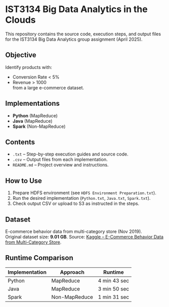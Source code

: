 # IST3134 Big Data Analytics in the Clouds

This repository contains the source code, execution steps, and output files for the IST3134 Big Data Analytics group assignment (April 2025).

## Objective
Identify products with:
- Conversion Rate < 5%
- Revenue > 1000  
from a large e-commerce dataset.

## Implementations
- **Python** (MapReduce)
- **Java** (MapReduce)
- **Spark** (Non-MapReduce)

## Contents
- `.txt` – Step-by-step execution guides and source code.
- `.csv` – Output files from each implementation.
- `README.md` – Project overview and instructions.

## How to Use
1. Prepare HDFS environment (see `HDFS Environment Preparation.txt`).
2. Run the desired implementation (`Python.txt`, `Java.txt`, `Spark.txt`).
3. Check output CSV or upload to S3 as instructed in the steps.

## Dataset
E-commerce behavior data from multi-category store (Nov 2019).  
Original dataset size: **9.01 GB**.
Source: [Kaggle – E-Commerce Behavior Data from Multi-Category Store](https://www.kaggle.com/datasets/mkechinov/ecommerce-behavior-data-from-multi-category-store?select=2019-Nov.csv).

## Runtime Comparison

| Implementation | Approach      | Runtime      |
|----------------|---------------|--------------|
| Python         | MapReduce     | 4 min 43 sec |
| Java           | MapReduce     | 3 min 50 sec |
| Spark          | Non-MapReduce | 1 min 31 sec |
